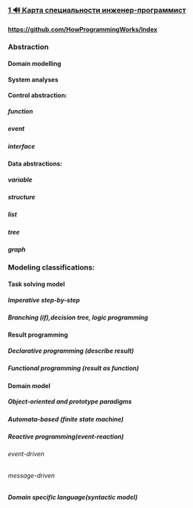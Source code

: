 ### [1 🔊 Карта специальности инженер-программист](https://www.youtube.com/watch?v=SE5aXH-yf0I)

#### https://github.com/HowProgrammingWorks/Index

### Abstraction 

#### Domain modelling
#### System analyses
#### Control abstraction:
##### function
##### event
##### interface
#### Data abstractions:
##### variable
##### structure
##### list
##### tree
##### graph

### Modeling classifications:

#### Task solving model
##### Imperative step-by-step
##### Branching (if),decision tree, logic programming
#### Result programming
##### Declarative programming (describe result)
##### Functional programming (result as function)
#### Domain model
##### Object-oriented and prototype paradigms
##### Automata-based (finite state machine)
##### Reactive programming(event-reaction)
###### event-driven
###### message-driven
##### Domain specific language(syntactic model)
